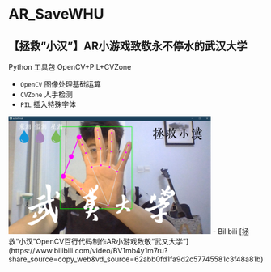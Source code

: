 # AR_SaveWHU 
## 【拯救“小汉”】AR小游戏致敬永不停水的武汉大学 
Python 工具包 OpenCV+PIL+CVZone
- `OpenCV` 图像处理基础运算
- `CVZone` 人手检测
- `PIL` 插入特殊字体
<img src="./interface.png" width="400px">
- Bilibili 
[拯救“小汉”OpenCV百行代码制作AR小游戏致敬“武又大学”](https://www.bilibili.com/video/BV1mb4y1m7ru?share_source=copy_web&vd_source=62abb0fd1fa9d2c57745581c3f48a81b)
